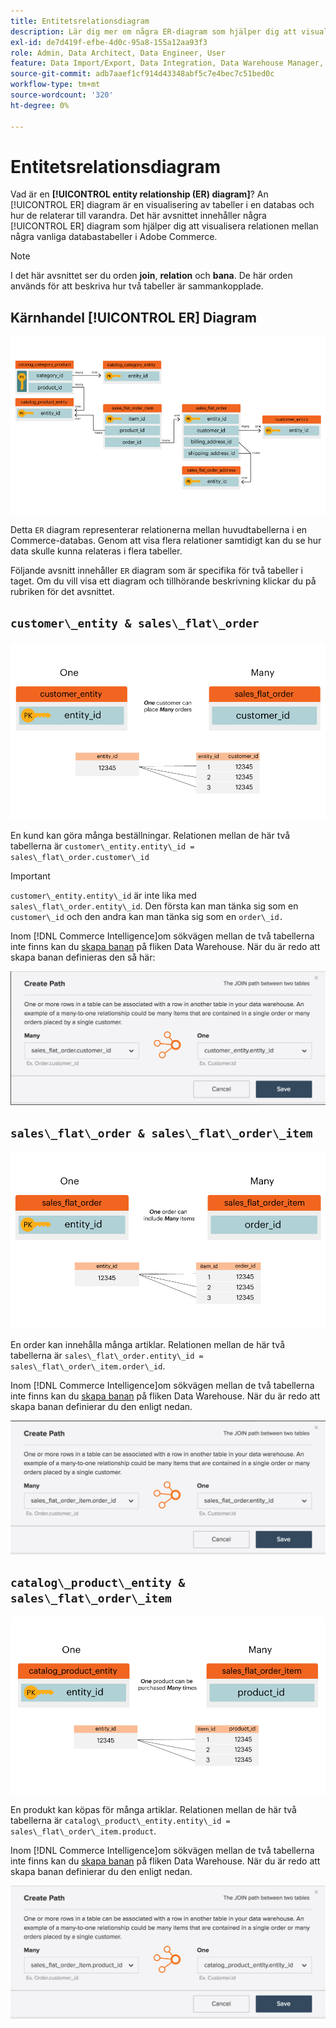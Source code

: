 ```yaml
---
title: Entitetsrelationsdiagram
description: Lär dig mer om några ER-diagram som hjälper dig att visualisera relationen mellan en handfull vanliga Commerce-databastabeller.
exl-id: de7d419f-efbe-4d0c-95a8-155a12aa93f3
role: Admin, Data Architect, Data Engineer, User
feature: Data Import/Export, Data Integration, Data Warehouse Manager, Commerce Tables
source-git-commit: adb7aaef1cf914d43348abf5c7e4bec7c51bed0c
workflow-type: tm+mt
source-wordcount: '320'
ht-degree: 0%

---
```


# Entitetsrelationsdiagram

Vad är en **[!UICONTROL entity relationship (ER) diagram]**? An [!UICONTROL ER] diagram är en visualisering av tabeller i en databas och hur de relaterar till varandra. Det här avsnittet innehåller några [!UICONTROL ER] diagram som hjälper dig att visualisera relationen mellan några vanliga databastabeller i Adobe Commerce.

>[!NOTE]
>
>I det här avsnittet ser du orden **join**, **relation** och **bana**. De här orden används för att beskriva hur två tabeller är sammankopplade.

## Kärnhandel [!UICONTROL ER] Diagram

![4_DB_Chart](../../assets/4_DB_Chart.png)

Detta `ER` diagram representerar relationerna mellan huvudtabellerna i en Commerce-databas. Genom att visa flera relationer samtidigt kan du se hur data skulle kunna relateras i flera tabeller.

Följande avsnitt innehåller `ER` diagram som är specifika för två tabeller i taget. Om du vill visa ett diagram och tillhörande beskrivning klickar du på rubriken för det avsnittet.

## `customer\_entity & sales\_flat\_order`

![En kund beställer många](../../assets/2_OneCustomerManyOrders.png)

En kund kan göra många beställningar. Relationen mellan de här två tabellerna är `customer\_entity.entity\_id = sales\_flat\_order.customer\_id`

>[!IMPORTANT]
>
>`customer\_entity.entity\_id` är inte lika med `sales\_flat\_order.entity\_id`. Den första kan man tänka sig som en `customer\_id` och den andra kan man tänka sig som en `order\_id.`

Inom [!DNL Commerce Intelligence]om sökvägen mellan de två tabellerna inte finns kan du [skapa banan](../data-warehouse-mgr/create-paths-calc-columns.md) på fliken Data Warehouse. När du är redo att skapa banan definieras den så här:

![](../../assets/SFO___CE_path.png)

## `sales\_flat\_order & sales\_flat\_order\_item`

![1_OneOrderManyItems](../../assets/1_OneOrderManyItems.png)

En order kan innehålla många artiklar. Relationen mellan de här två tabellerna är `sales\_flat\_order.entity\_id = sales\_flat\_order\_item.order\_id`.

Inom [!DNL Commerce Intelligence]om sökvägen mellan de två tabellerna inte finns kan du [skapa banan](../data-warehouse-mgr/create-paths-calc-columns.md) på fliken Data Warehouse. När du är redo att skapa banan definierar du den enligt nedan.

![](../../assets/SFOI___SFO_path.png)

## `catalog\_product\_entity & sales\_flat\_order\_item`

![3_OneProductManyTimes](../../assets/3_OneProductManyTimes.png)

En produkt kan köpas för många artiklar. Relationen mellan de här två tabellerna är `catalog\_product\_entity.entity\_id = sales\_flat\_order\_item.product`.

Inom [!DNL Commerce Intelligence]om sökvägen mellan de två tabellerna inte finns kan du [skapa banan](../data-warehouse-mgr/create-paths-calc-columns.md) på fliken Data Warehouse. När du är redo att skapa banan definierar du den enligt nedan.

![](../../assets/SFOI___CPE_path.png)
